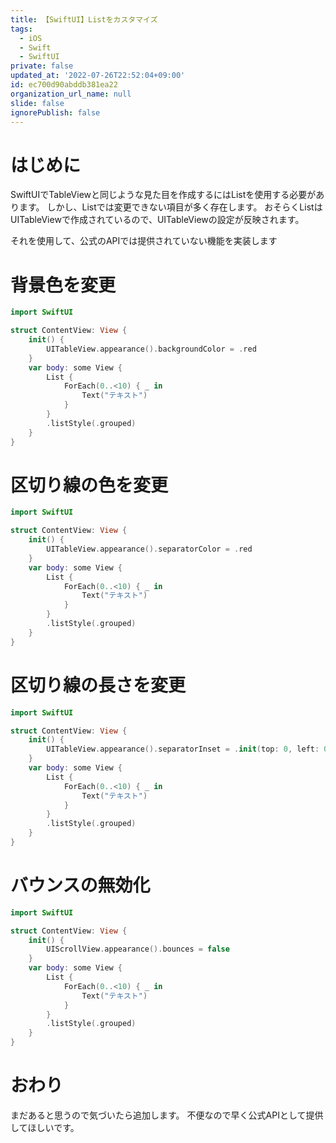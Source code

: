 ```yaml
---
title: 【SwiftUI】Listをカスタマイズ
tags:
  - iOS
  - Swift
  - SwiftUI
private: false
updated_at: '2022-07-26T22:52:04+09:00'
id: ec700d90abddb381ea22
organization_url_name: null
slide: false
ignorePublish: false
---
```

# はじめに
SwiftUIでTableViewと同じような見た目を作成するにはListを使用する必要があります。
しかし、Listでは変更できない項目が多く存在します。
おそらくListはUITableViewで作成されているので、UITableViewの設定が反映されます。

それを使用して、公式のAPIでは提供されていない機能を実装します

# 背景色を変更
```swift
import SwiftUI

struct ContentView: View {
    init() {
        UITableView.appearance().backgroundColor = .red
    }
    var body: some View {
        List {
            ForEach(0..<10) { _ in
                Text("テキスト")
            }
        }
        .listStyle(.grouped)
    }
}
```

# 区切り線の色を変更
```swift
import SwiftUI

struct ContentView: View {
    init() {
        UITableView.appearance().separatorColor = .red
    }
    var body: some View {
        List {
            ForEach(0..<10) { _ in
                Text("テキスト")
            }
        }
        .listStyle(.grouped)
    }
}
```

# 区切り線の長さを変更
```swift
import SwiftUI

struct ContentView: View {
    init() {
        UITableView.appearance().separatorInset = .init(top: 0, left: 0, bottom: 0, right: 20)
    }
    var body: some View {
        List {
            ForEach(0..<10) { _ in
                Text("テキスト")
            }
        }
        .listStyle(.grouped)
    }
}
```

# バウンスの無効化
```swift
import SwiftUI

struct ContentView: View {
    init() {
        UIScrollView.appearance().bounces = false
    }
    var body: some View {
        List {
            ForEach(0..<10) { _ in
                Text("テキスト")
            }
        }
        .listStyle(.grouped)
    }
}
```

# おわり
まだあると思うので気づいたら追加します。
不便なので早く公式APIとして提供してほしいです。
